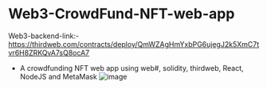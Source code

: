 # Web3-CrowdFund-NFT-web-app
Web3-backend-link:- https://thirdweb.com/contracts/deploy/QmWZAgHmYxbPG6ujegJ2k5XmC7tvr6H8ZRKQvA7sQ8ocA7
- A crowdfunding NFT web app using web#, solidity, thirdweb, React, NodeJS and MetaMask
![image](https://user-images.githubusercontent.com/75971776/218274821-76fc81b3-b70e-4f7e-bbdc-8d044bbc87c1.png)
